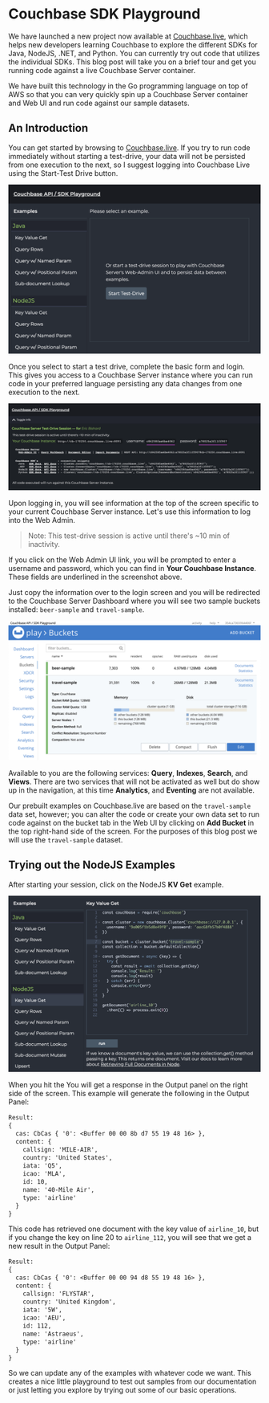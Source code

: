 # Couchbase SDK Playground

We have launched a new project now available at [Couchbase.live](https://couchbase.live), which helps new developers learning Couchbase to explore the different SDKs for Java, NodeJS, .NET, and Python. You can currently try out code that utilizes the individual SDKs. This blog post will take you on a brief tour and get you running code against a live Couchbase Server container.

We have built this technology in the Go programming language on top of AWS so that you can very quickly spin up a Couchbase Server container and Web UI and run code against our sample datasets.

## An Introduction

You can get started by browsing to [Couchbase.live](https://couchbase.live). If you try to run code immediately without starting a test-drive, your data will not be persisted from one execution to the next, so I suggest logging into Couchbase Live using the Start-Test Drive button. 

![](images/start-session.png)

Once you select to start a test drive, complete the basic form and login. This gives you access to a Couchbase Server instance where you can run code in your preferred language persisting any data changes from one execution to the next.

![](images/session-info.png)

Upon logging in, you will see information at the top of the screen specific to your current Couchbase Server instance. Let's use this information to log into the Web Admin.

> Note: This test-drive session is active until there's ~10 min of inactivity.

If you click on the Web Admin UI link, you will be prompted to enter a username and password, which you can find in **Your Couchbase Instance**. These fields are underlined in the screenshot above.

Just copy the information over to the login screen and you will be redirected to the Couchbase Server Dashboard where you will see two sample buckets installed: `beer-sample` and `travel-sample`.

![](images/buckets-view.png)

Available to you are the following services: **Query**, **Indexes**, **Search**, and **Views**. There are two services that will not be activated as well but do show up in the navigation, at this time **Analytics**, and **Eventing** are not available.

Our prebuilt examples on Couchbase.live are based on the `travel-sample` data set, however; you can alter the code or create your own data set to run code against on the bucket tab in the Web UI by clicking on **Add Bucket** in the top right-hand side of the screen. For the purposes of this blog post we will use the `travel-sample` dataset.

## Trying out the NodeJS Examples

After starting your session, click on the NodeJS **KV Get** example.

![](images/node-kv-get.png)

When you hit the You will get a response in the Output panel on the right side of the screen. This example will generate the following in the Output Panel:

    Result: 
    {
      cas: CbCas { '0': <Buffer 00 00 8b d7 55 19 48 16> },
      content: {
        callsign: 'MILE-AIR',
        country: 'United States',
        iata: 'Q5',
        icao: 'MLA',
        id: 10,
        name: '40-Mile Air',
        type: 'airline'
      }
    }

This code has retrieved one document with the key value of `airline_10`, but if you change the key on line 20 to `airline_112`, you will see that we get a new result in the Output Panel:

    Result: 
    {
      cas: CbCas { '0': <Buffer 00 00 94 d8 55 19 48 16> },
      content: {
        callsign: 'FLYSTAR',
        country: 'United Kingdom',
        iata: '5W',
        icao: 'AEU',
        id: 112,
        name: 'Astraeus',
        type: 'airline'
      }
    }

So we can update any of the examples with whatever code we want. This creates a nice little playground to test out samples from our documentation or just letting you explore by trying out some of our basic operations. 